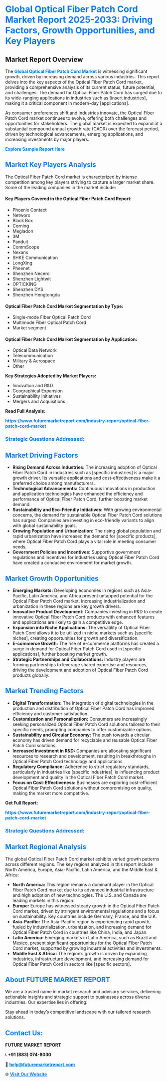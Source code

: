 <h1 style="color: #007BFF;">Global Optical Fiber Patch Cord Market Report 2025-2033: Driving Factors, Growth Opportunities, and Key Players</h1>

<section id="overview">
<h2>Market Report Overview</h2>
<p>The <a href="https://www.futuremarketreport.com/industry-report/optical-fiber-patch-cord-market" style="color: #007BFF; text-decoration: none;"><strong>Global Optical Fiber Patch Cord Market</strong></a> is witnessing significant growth, driven by increasing demand across various industries. This report delves into the key aspects of the Optical Fiber Patch Cord market, providing a comprehensive analysis of its current status, future potential, and challenges. The demand for Optical Fiber Patch Cord has surged due to its wide-ranging applications in industries such as [insert industries], making it a critical component in modern-day [applications].</p>
<p>As consumer preferences shift and industries innovate, the Optical Fiber Patch Cord market continues to evolve, offering both challenges and opportunities for stakeholders. The global market is expected to expand at a substantial compound annual growth rate (CAGR) over the forecast period, driven by technological advancements, emerging applications, and increasing investments by major players.</p>
</section>

<section id="overview">
<p><a href="https://www.futuremarketreport.com/request-sample/reportId=102367" style="color: #007BFF; text-decoration: none;"><strong>Explore Sample Report Here</strong></a></p>
</section>

<section id="key-players">
<h2 style="color: #007BFF;">Market Key Players Analysis</h2>
<p>The Optical Fiber Patch Cord market is characterized by intense competition among key players striving to capture a larger market share. Some of the leading companies in the market include:</p>
<h4>Key Players Covered in the Optical Fiber Patch Cord Report:</h4>
<ul><li>Phoenix Contact</li><li>Networx</li><li>Black Box</li><li>Corning</li><li>Megladon</li><li>3M</li><li>Panduit</li><li>CommScope</li><li>Nexans</li><li>SHKE Communication</li><li>LongXing</li><li>Pheenet</li><li>Shenzhen Necero</li><li>Shenzhen Lightwit</li><li>OPTICKING</li><li>Shenzhen DYS</li><li>Shenzhen Hengtongda</li></ul>
<h4>Optical Fiber Patch Cord Market Segmentation by Type:</h4>
<ul><li>Single-mode Fiber Optical Patch Cord</li><li>Multimode Fiber Optical Patch Cord</li><li>Market segment</li></ul>

<h4>Optical Fiber Patch Cord Market Segmentation by Application:</h4>
<ul><li>Optical Data Network</li><li>Telecommunication</li><li>Military &amp; Aerospace</li><li>Other</li></ul>
<p><strong>Key Strategies Adopted by Market Players:</strong></p>
<ul>
<li>Innovation and R&D</li>
<li>Geographical Expansion</li>
<li>Sustainability Initiatives</li>
<li>Mergers and Acquisitions</li>
</ul>
</section>

<section>
<p><strong>Read Full Analysis: </strong></p><a href="https://www.futuremarketreport.com/industry-report/optical-fiber-patch-cord-market" style="color: #007BFF; text-decoration: none;"><strong>https://www.futuremarketreport.com/industry-report/optical-fiber-patch-cord-market</strong></a>
<h3 style="color: #007BFF;">Strategic Questions Addressed:</h3>
</section>

<section id="driving-factors">
<h2 style="color: #007BFF;">Market Driving Factors</h2>
<ul>
<li><strong>Rising Demand Across Industries:</strong> The increasing adoption of Optical Fiber Patch Cord in industries such as [specific industries] is a major growth driver. Its versatile applications and cost-effectiveness make it a preferred choice among manufacturers.</li>
<li><strong>Technological Advancements:</strong> Continuous innovations in production and application technologies have enhanced the efficiency and performance of Optical Fiber Patch Cord, further boosting market demand.</li>
<li><strong>Sustainability and Eco-Friendly Initiatives:</strong> With growing environmental concerns, the demand for sustainable Optical Fiber Patch Cord solutions has surged. Companies are investing in eco-friendly variants to align with global sustainability goals.</li>
<li><strong>Growing Population and Urbanization:</strong> The rising global population and rapid urbanization have increased the demand for [specific products], where Optical Fiber Patch Cord plays a vital role in meeting consumer needs.</li>
<li><strong>Government Policies and Incentives:</strong> Supportive government regulations and incentives for industries using Optical Fiber Patch Cord have created a conducive environment for market growth.</li>
</ul>
</section>

<section id="growth-opportunities">
<h2 style="color: #007BFF;">Market Growth Opportunities</h2>
<ul>
<li><strong>Emerging Markets:</strong> Developing economies in regions such as Asia-Pacific, Latin America, and Africa present untapped potential for the Optical Fiber Patch Cord market. Increasing industrialization and urbanization in these regions are key growth drivers.</li>
<li><strong>Innovative Product Development:</strong> Companies investing in R&D to create innovative Optical Fiber Patch Cord products with enhanced features and applications are likely to gain a competitive edge.</li>
<li><strong>Expansion into Niche Applications:</strong> The versatility of Optical Fiber Patch Cord allows it to be utilized in niche markets such as [specific niches], creating opportunities for growth and diversification.</li>
<li><strong>E-commerce Growth:</strong> The rise of e-commerce platforms has created a surge in demand for Optical Fiber Patch Cord used in [specific applications], further boosting market growth.</li>
<li><strong>Strategic Partnerships and Collaborations:</strong> Industry players are forming partnerships to leverage shared expertise and resources, driving the development and adoption of Optical Fiber Patch Cord products globally.</li>
</ul>
</section>

<section id="trending-factors">
<h2 style="color: #007BFF;">Market Trending Factors</h2>
<ul>
<li><strong>Digital Transformation:</strong> The integration of digital technologies in the production and distribution of Optical Fiber Patch Cord has improved efficiency and customer satisfaction.</li>
<li><strong>Customization and Personalization:</strong> Consumers are increasingly seeking personalized Optical Fiber Patch Cord solutions tailored to their specific needs, prompting companies to offer customizable options.</li>
<li><strong>Sustainability and Circular Economy:</strong> The push towards a circular economy has driven demand for recyclable and reusable Optical Fiber Patch Cord solutions.</li>
<li><strong>Increased Investment in R&D:</strong> Companies are allocating significant resources to research and development, resulting in breakthroughs in Optical Fiber Patch Cord technology and applications.</li>
<li><strong>Regulatory Compliance:</strong> Adherence to strict regulatory standards, particularly in industries like [specific industries], is influencing product development and quality in the Optical Fiber Patch Cord market.</li>
<li><strong>Focus on Cost-Effectiveness:</strong> Businesses are exploring cost-efficient Optical Fiber Patch Cord solutions without compromising on quality, making the market more competitive.</li>
</ul>
</section>

<section>
<p><strong>Get Full Report: </strong></p><a href="https://www.futuremarketreport.com/industry-report/optical-fiber-patch-cord-market" style="color: #007BFF; text-decoration: none;"><strong>https://www.futuremarketreport.com/industry-report/optical-fiber-patch-cord-market</strong></a>
<h3 style="color: #007BFF;">Strategic Questions Addressed:</h3>
</section>


<section id="regional-analysis">
<h2 style="color: #007BFF;">Market Regional Analysis</h2>
<p>The global Optical Fiber Patch Cord market exhibits varied growth patterns across different regions. The key regions analyzed in this report include North America, Europe, Asia-Pacific, Latin America, and the Middle East & Africa:</p>
<ul>
<li><strong>North America:</strong> This region remains a dominant player in the Optical Fiber Patch Cord market due to its advanced industrial infrastructure and high adoption of new technologies. The U.S. and Canada are leading markets in this region.</li>
<li><strong>Europe:</strong> Europe has witnessed steady growth in the Optical Fiber Patch Cord market, driven by stringent environmental regulations and a focus on sustainability. Key countries include Germany, France, and the U.K.</li>
<li><strong>Asia-Pacific:</strong> The Asia-Pacific region is experiencing rapid growth, fueled by industrialization, urbanization, and increasing demand for Optical Fiber Patch Cord in countries like China, India, and Japan.</li>
<li><strong>Latin America:</strong> Emerging markets in Latin America, such as Brazil and Mexico, present significant opportunities for the Optical Fiber Patch Cord market, supported by growing industrial activities and investments.</li>
<li><strong>Middle East & Africa:</strong> The region’s growth is driven by expanding industries, infrastructure development, and increasing demand for Optical Fiber Patch Cord in sectors like [specific sectors].</li>
</ul>
</section>

<footer>
<h2 style="color: #007BFF;">About FUTURE MARKET REPORT</h2>
<p>We are a trusted name in market research and advisory services, delivering actionable insights and strategic support to businesses across diverse industries. Our expertise lies in offering:</p>

<p>Stay ahead in today’s competitive landscape with our tailored research solutions.</p>

<h2 style="color: #007BFF;">Contact Us:</h2>
<p><strong>FUTURE MARKET REPORT</strong></p>
<p>📞 <strong>+91 (883) 074-8030</strong></p>
<p>📧 <strong><a href="mailto:help@futuremarketreport.com" style="color: #007BFF;">help@futuremarketreport.com</a></strong></p>
<p>🌐 <strong><a href="https://www.futuremarketreport.com/" style="color: #007BFF;">Visit Our Website</a></strong></p>
</footer>
